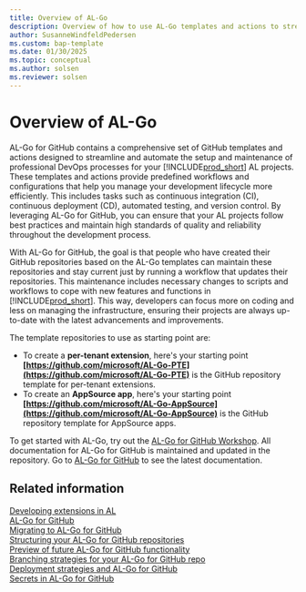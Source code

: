 ```yaml
---
title: Overview of AL-Go
description: Overview of how to use AL-Go templates and actions to streamline and automate DevOps processes for Business Central.
author: SusanneWindfeldPedersen
ms.custom: bap-template
ms.date: 01/30/2025
ms.topic: conceptual
ms.author: solsen
ms.reviewer: solsen
---
```


# Overview of AL-Go

AL-Go for GitHub contains a comprehensive set of GitHub templates and actions designed to streamline and automate the setup and maintenance of professional DevOps processes for your [!INCLUDE[prod_short](../developer/includes/prod_short.md)] AL projects. These templates and actions provide predefined workflows and configurations that help you manage your development lifecycle more efficiently. This includes tasks such as continuous integration (CI), continuous deployment (CD), automated testing, and version control. By leveraging AL-Go for GitHub, you can ensure that your AL projects follow best practices and maintain high standards of quality and reliability throughout the development process.

With AL-Go for GitHub, the goal is that people who have created their GitHub repositories based on the AL-Go templates can maintain these repositories and stay current just by running a workflow that updates their repositories. This maintenance includes necessary changes to scripts and workflows to cope with new features and functions in [!INCLUDE[prod_short](../developer/includes/prod_short.md)]. This way, developers can focus more on coding and less on managing the infrastructure, ensuring their projects are always up-to-date with the latest advancements and improvements.

The template repositories to use as starting point are:

- To create a **per-tenant extension**, here's your starting point
**[https://github.com/microsoft/AL-Go-PTE](https://github.com/microsoft/AL-Go-PTE)** is the GitHub repository template for per-tenant extensions.
- To create an **AppSource app**, here's your starting point
**[https://github.com/microsoft/AL-Go-AppSource](https://github.com/microsoft/AL-Go-AppSource)** is the GitHub repository template for AppSource apps. 

To get started with AL-Go, try out the [AL-Go for GitHub Workshop](https://github.com/microsoft/AL-Go/blob/main/Workshop/Index.md). All documentation for AL-Go for GitHub is maintained and updated in the repository. Go to [AL-Go for GitHub](https://github.com/microsoft/AL-Go/blob/main/README.md) to see the latest documentation.

## Related information

[Developing extensions in AL](../developer/devenv-dev-overview.md)  
[AL-Go for GitHub](https://freddysblog.com/2022/04/26/al-go-for-github/)  
[Migrating to AL-Go for GitHub](https://freddysblog.com/2022/04/27/migrating-to-al-go-for-github/)  
[Structuring your AL-Go for GitHub repositories](https://freddysblog.com/2022/04/28/structuring-your-github-repositories/)  
[Preview of future AL-Go for GitHub functionality](https://freddysblog.com/2022/05/02/al-go-for-github-preview-bits/)  
[Branching strategies for your AL-Go for GitHub repo](https://freddysblog.com/2022/05/03/branching-strategies-for-your-al-go-for-github-repo/)  
[Deployment strategies and AL-Go for GitHub](https://freddysblog.com/2022/05/06/deployment-strategies-and-al-go-for-github/)  
[Secrets in AL-Go for GitHub](https://freddysblog.com/2022/05/14/secrets-in-al-go-for-github/)  
